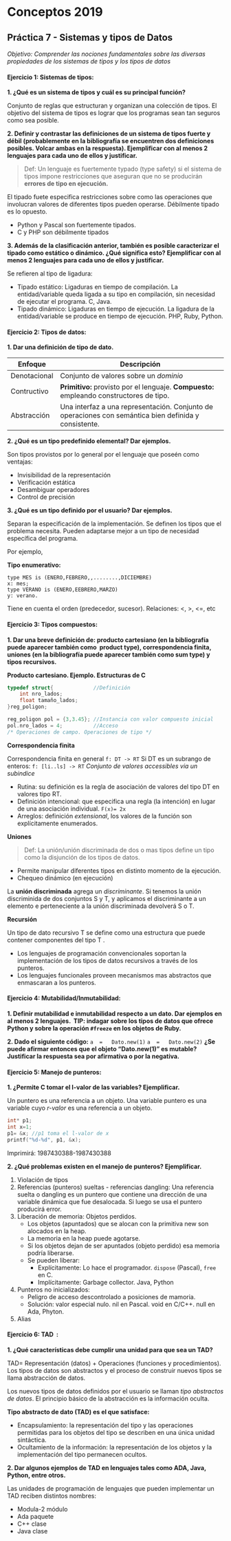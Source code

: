# Conceptos 2019
## Práctica 7 - Sistemas y tipos de Datos

_Objetivo​: Comprender las nociones fundamentales sobre las diversas propiedades de los sistemas de tipos y los tipos de datos_

#### Ejercicio 1: Sistemas de tipos:
**1. ¿Qué es un sistema de tipos y cuál es su principal función?**

Conjunto de reglas que estructuran y organizan una colección de tipos. El objetivo del sistema de tipos es lograr que los programas sean tan seguros como sea posible.

**2. Definir y contrastar las definiciones de un sistema de tipos fuerte y débil (probablemente en la bibliografía se encuentren dos definiciones posibles. Volcar ambas en la respuesta). Ejemplificar con al menos 2 lenguajes para cada uno de ellos y justificar.**

> Def: Un lenguaje es fuertemente typado (type safety) si el sistema de tipos impone restricciones que aseguran que no se producirán **errores de tipo en ejecución.**

El tipado fuete especifica restricciones sobre como las operaciones que involucran valores de diferentes tipos pueden operarse. Débilmente tipado es lo opuesto.

- Python y Pascal son fuertemente tipados.
- C y PHP son débilmente tipados

**3. Además de la clasificación anterior, también es posible caracterizar el tipado como estático o dinámico. ¿Qué significa esto? Ejemplificar con al menos 2 lenguajes para cada uno de ellos y justificar.**

Se refieren al tipo de ligadura:
- Tipado estático: Ligaduras en tiempo de compilación. La entidad/variable queda ligada a su tipo en compilación, sin necesidad de ejecutar el programa. C, Java.
- Tipado dinámico: Ligaduras en tiempo de ejecución. La ligadura de la entidad/variable se produce en tiempo de ejecución. PHP, Ruby, Python.

####  Ejercicio 2: Tipos de datos:

**1. Dar una definición de tipo de dato.**

| Enfoque      	| Descripción                                                                                           	|
|--------------	|-------------------------------------------------------------------------------------------------------	|
| Denotacional 	| Conjunto de valores sobre un _dominio_                                                                	|
| Contructivo  	| **Primitivo:** provisto por el lenguaje. **Compuesto:** empleando constructores de tipo.              	|
| Abstracción  	| Una interfaz a una representación. Conjunto de operaciones con semántica bien definida y consistente. 	|

**2. ¿Qué es un tipo predefinido elemental? Dar ejemplos.**

Son tipos provistos por lo general por el lenguaje que poseén como ventajas:
- Invisibilidad de la representación
- Verificación estática
- Desambiguar operadores
- Control de precisión

**3. ¿Qué es un tipo definido por el usuario? Dar ejemplos.**

Separan la especificación de la implementación. Se definen los tipos que el problema necesita.
Pueden adaptarse mejor a un tipo de necesidad específica del programa. 

Por ejemplo,

**Tipo enumerativo:**

```
type MES is (ENERO,FEBRERO,,........,DICIEMBRE)
x: mes;
type VERANO is (ENERO,EEBRERO,MARZO)
y: verano.
```
Tiene en cuenta el orden (predecedor, sucesor). Relaciones: <, >, <=, etc


#### Ejercicio 3: Tipos compuestos:

**1. Dar una breve definición de: producto cartesiano (en la bibliografía puede aparecer también como ​ product type), correspondencia finita, uniones (en la bibliografía puede aparecer  también como sum type) y tipos recursivos.**

**Producto cartesiano. Ejemplo. Estructuras de C**

```c
typedef struct{             //Definición
    int nro_lados;
    float tamaño_lados;
}reg_poligon;

reg_poligon pol = {3,3.45}; //Instancia con valor compuesto inicial
pol.nro_lados = 4;          //Acceso
/* Operaciones de campo. Operaciones de tipo */
```

**Correspondencia finita**

Correspondencia finita en general
`f: DT -> RT`
Si DT es un subrango de enteros:
`f: [li..ls] -> RT`
_Conjunto de valores accessibles via un subindice_

- Rutina: su definición es la regla de asociación de valores del tipo DT en valores tipo RT.
- Definición intencional: que especifica una regla (la intención) en lugar de una asociación individual. `F(x)= 2x`
- Arreglos: definición _extensional_, los valores de la función son explícitamente enumerados.

**Uniones**

>Def: La unión/unión discriminada de dos o mas tipos define un tipo como la disjunción de los tipos de datos.

- Permite manipular diferentes tipos en distinto momento de la ejecución.
- Chequeo dinámico (en ejecución)

La **unión discriminada** agrega un _discriminante_. Si tenemos la unión discriminida de dos conjuntos S y T, y aplicamos el discriminante a un elemento e perteneciente a la unión discriminada devolverá S o T.

**Recursión**

Un tipo de dato recursivo T se define como una estructura que puede contener componentes del tipo T .

- Los lenguajes de programación convencionales soportan la implementación de los tipos de datos recursivos a través de los punteros.
- Los lenguajes funcionales proveen mecanismos mas abstractos que enmascaran a los punteros.


#### Ejercicio 4: Mutabilidad/Inmutabilidad:

**1. Definir mutabilidad e inmutabilidad respecto a un dato. Dar ejemplos en al menos 2 lenguajes. ​ TIP: indagar sobre los tipos de datos que ofrece Python y sobre la operación `#freeze` en los objetos de Ruby.**



**2. Dado el siguiente código:**
`a ​ = ​ ​ Dato​.new(1)`
`a ​ = ​ ​ Dato​.new(2)`
**¿Se puede afirmar entonces que el objeto “Dato.new(1)” es mutable? Justificar la respuesta sea por afirmativa o por la negativa.**


#### Ejercicio 5: Manejo de punteros:
**1. ¿Permite C tomar el l-valor de las variables? Ejemplificar.**

Un puntero es una referencia a un objeto. Una variable puntero es una variable cuyo _r-valor_ es una referencia a un objeto.

```c
int* p1;
int x=1;
p1= &x; //p1 toma el l-valor de x
printf("%d-%d", p1, &x);
```
Imprimirá: 1987430388-1987430388


**2. ¿Qué problemas existen en el manejo de punteros? Ejemplificar.**

1. Violación de tipos
2. Referencias (punteros) sueltas - referencias dangling: Una referencia suelta o dangling es un
puntero que contiene una dirección de una variable dinámica que fue desalocada. Si luego se usa el puntero producirá error.
3. Liberación de memoria: Objetos perdidos.
    - Los objetos (apuntados) que se alocan con la primitiva new son alocados en la heap.
    - La memoria en la heap puede agotarse.
    - Si los objetos dejan de ser apuntados (objeto perdido) esa memoria podría liberarse.
    - Se pueden liberar:
        - Explícitamente: Lo hace el programador. `dispose` (Pascal), `free` en C.
        - Implícitamente: Garbage collector. Java, Python
4. Punteros no inicializados:
    - Peligro de acceso descontrolado a posiciones de mamoria.
    - Solución: valor especial nulo. nil en Pascal. void en C/C++. null en Ada, Phyton.
5. Alias



#### Ejercicio 6: TAD​ ​ :
**1. ¿Qué características debe cumplir una unidad para que sea un TAD?**

TAD= Representación (datos) + Operaciones (funciones y procedimientos).
Los tipos de datos son abstractos y el proceso de construir nuevos tipos se llama abstracción de datos.

Los nuevos tipos de datos definidos por el usuario se llaman _tipo abstractos de datos_. El principio básico de la abstracción es la información oculta.

**Tipo abstracto de dato (TAD) es el que satisface:**
- Encapsulamiento: la representación del tipo y las operaciones permitidas para los objetos del tipo se describen en una única unidad sintáctica.
- Ocultamiento de la información: la representación de los objetos y la implementación del tipo permanecen ocultos.

**2. Dar algunos ejemplos de TAD en lenguajes tales como ADA, Java, Python, entre otros.**

Las unidades de programación de lenguajes que pueden implementar un TAD reciben distintos nombres:
- Modula-2 módulo
- Ada paquete
- C++ clase
- Java clase